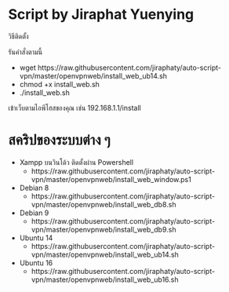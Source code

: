 <h1>Script by Jiraphat Yuenying</h1>

<p>วิธีติดตั้ง</p>
<p>รันคำสั่งตามนี้</p>
<div>
    <ul>
        <li>wget https://raw.githubusercontent.com/jiraphaty/auto-script-vpn/master/openvpnweb/install_web_ub14.sh</li>
        <li>chmod +x install_web.sh</li>
        <li>./install_web.sh</li>
    </ul>
</div>
<p>เข้าเว็บตามไอพีโฮสของคุณ เช่น 192.168.1.1/install </p>
<h1>สคริปของระบบต่าง ๆ</h1>
 <ul>
        <li>
            Xampp บนวินโด้ว ติดตั้งผ่าน Powershell
            <ul>
                <li>https://raw.githubusercontent.com/jiraphaty/auto-script-vpn/master/openvpnweb/install_web_window.ps1</li>
            </ul>
        </li>
        <li>
            Debian 8
            <ul>
                <li>https://raw.githubusercontent.com/jiraphaty/auto-script-vpn/master/openvpnweb/install_web_db8.sh</li>
            </ul>
        </li>
        <li> 
            Debian 9
            <ul>
                <li>https://raw.githubusercontent.com/jiraphaty/auto-script-vpn/master/openvpnweb/install_web_db9.sh</li>
            </ul>
        </li>
         <li> 
           Ubuntu 14
            <ul>
                <li>https://raw.githubusercontent.com/jiraphaty/auto-script-vpn/master/openvpnweb/install_web_ub14.sh</li>
            </ul>
        </li>
        <li> 
           Ubuntu 16
            <ul>
                <li>https://raw.githubusercontent.com/jiraphaty/auto-script-vpn/master/openvpnweb/install_web_ub16.sh</li>
            </ul>
        </li>
    </ul>
